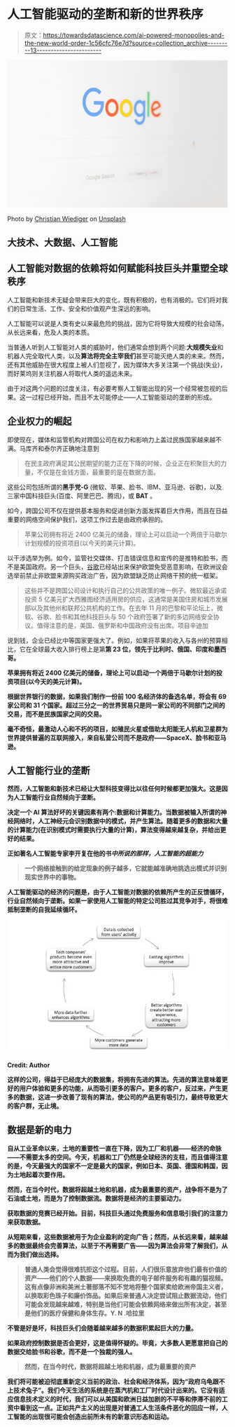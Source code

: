 # 人工智能驱动的垄断和新的世界秩序

> 原文：<https://towardsdatascience.com/ai-powered-monopolies-and-the-new-world-order-1c56cfc76e7d?source=collection_archive---------13----------------------->

![](img/93592e878419e78b3d40a5e1d46d8857.png)

Photo by [Christian Wiediger](https://unsplash.com/@christianw?utm_source=medium&utm_medium=referral) on [Unsplash](https://unsplash.com?utm_source=medium&utm_medium=referral)

## 大技术、大数据、人工智能

## 人工智能对数据的依赖将如何赋能科技巨头并重塑全球秩序

人工智能和新技术无疑会带来巨大的变化，既有积极的，也有消极的。它们将对我们的日常生活、工作、安全和价值观产生深远的影响。

人工智能可以说是人类有史以来最危险的挑战，因为它将导致大规模的社会动荡，从长远来看，危及人类的本质。

当普通人听到人工智能对人类的威胁时，他们通常会想到两个问题:**大规模失业**和机器人完全取代人类，以及**算法将完全主宰我们**甚至可能灭绝人类的未来。然而，还有其他威胁在很大程度上被人们忽视了，因为媒体大多关注第一个挑战(失业)，而好莱坞则关注机器人将取代人类的遥远未来。

由于对这两个问题的过度关注，有必要考察人工智能出现的另一个经常被忽视的后果。这一过程已经开始，而且不太可能停止——人工智能驱动的垄断的形成。

## 企业权力的崛起

即使现在，媒体和监管机构对跨国公司在权力和影响力上盖过民族国家越来越不满。马库齐和泰尔齐正确地注意到

> 在民主政府满足其公民期望的能力正在下降的时候，企业正在积聚巨大的力量，不仅是在金钱方面，最重要的是在数据方面。

这些公司包括所谓的**黑手党-G** (微软、苹果、脸书、IBM、亚马逊、谷歌)，以及三家中国科技巨头(百度、阿里巴巴、腾讯)，或 **BAT** 。

如今，跨国公司不仅在提供基本服务和促进创新方面发挥着巨大作用，而且在日益重要的网络空间保护我们，这项工作过去是由政府承担的。

> 苹果公司拥有将近 2400 亿美元的储备，理论上可以启动一个两倍于马歇尔计划规模的投资项目(以今天的美元计算)。

以干涉选举为例。如今，监管社交媒体、打击错误信息和宣传的是推特和脸书，而不是美国政府。另一个巨头，[谷歌](https://www.politico.eu/article/google-plan-to-protect-european-elections-transparency-rules-political-ads/)已经站出来保护欧盟免受恶意影响，在欧洲议会选举前禁止非欧盟来源购买政治广告，因为欧盟缺乏防止网络干预的统一框架。

> 这些并不是跨国公司设计和执行自己的公共政策的唯一例子。微软最近承诺投资 5 亿美元扩大西雅图经济适用房的供应，这通常是美国住房和城市发展部以及其他州和联邦公共机构的工作。在去年 11 月的巴黎和平论坛上，微软、谷歌、脸书和其他科技巨头与 50 个政府签署了新的多边网络安全协议。值得注意的是，美国、俄罗斯和中国政府没有出席。项目辛迪加

说到钱，企业已经比中等国家更强大了。例如，如果将苹果的收入与各州的预算相比，它在全球最大收入排行榜上是第[](http://theconversation.com/who-is-more-powerful-states-or-corporations-99616)**第 23 位，领先于比利时、俄国、印度和墨西哥。**

**苹果拥有将近 2400 亿美元的储备，理论上可以启动一个两倍于马歇尔计划的投资项目(以今天的美元计算)。**

**根据世界银行的数据，如果我们制作一份前 100 名经济体的备选名单，将会有 69 家公司和 31 个国家。超过三分之一的世界贸易只是同一家公司的不同部门之间的交易，而不是民族国家之间的交易。**

**毫不奇怪，最激动人心和不朽的项目，如殖民火星或借助太阳能无人机和卫星群为世界提供普遍的互联网接入，来自私营公司而不是政府——SpaceX、脸书和亚马逊。**

## **人工智能行业的垄断**

**然而，人工智能和新技术已经让大型科技变得比以往任何时候都更加强大。**这是因为人工智能行业自然倾向于垄断。****

**决定一个 AI 算法好坏的关键因素有两个:数据和计算能力。当数据被输入所谓的神经网络时，人工神经元会识别数据中的模式，并产生算法。随着更多的数据和大量的计算能力(在识别模式时需要执行大量的计算)，算法变得越来越复杂，并给出更好的结果。**

**正如著名人工智能专家李开复在他的书*中所说的那样，人工智能的超能力***

> **一个网络接触到的给定现象的例子越多，它就能越准确地挑选出模式并识别现实世界中的事物。**

**人工智能驱动的经济的问题是，由于人工智能对数据的依赖所产生的正反馈循环，行业自然倾向于垄断。如果一家使用人工智能的特定公司胜过其竞争对手，将很难抵制垄断的自我延续循环。**

**![](img/ccf7ed42d0471411ea564912178c8ea2.png)**

**Credit: Author**

**这样的公司，得益于已经庞大的数据集，将拥有先进的算法。先进的算法意味着更好的用户体验和更多的功能，从而吸引更多的客户。更多的客户，反过来，产生更多的数据，这进一步改善了现有的算法，使公司的产品更有吸引力，最终导致更大的客户群，无止境。**

## **数据是新的电力**

**自从工业革命以来，土地的重要性一直在下降，因为工厂和机器——经济的命脉——不需要太多的空间。今天，机器和工厂仍然是全球经济的支柱，而且值得注意的是，今天最强大的国家不一定是最大的国家，例如日本、英国、德国和韩国，因为土地起着次要作用。**

**然而，在当今时代，数据将超越土地和机器，成为最重要的资产，战争将不是为了石油或土地，而是为了控制数据流。数据将是经济的主要驱动力。**

**获取数据的竞赛已经开始。目前，科技巨头通过免费服务和信息吸引我们的注意力来获取数据。**

**从短期来看，这些数据被用于为企业盈利的定向广告；然而，从长远来看，越来越多的数据最终会完善算法，以至于不再需要广告——因为算法会非常了解我们，从而为我们做出选择。**

> **普通人类会觉得很难抗拒这个过程。目前，人们很乐意放弃他们最有价值的资产——他们的个人数据——来换取免费的电子邮件服务和有趣的猫视频。这有点像非洲和美洲土著部落不知不觉地将整个国家卖给欧洲帝国主义者，以换取彩色珠子和廉价饰品。如果后来普通人决定尝试阻止数据流动，他们可能会发现越来越难，特别是当他们可能会依赖网络来做出所有决定，甚至是他们的医疗保健和身体生存。Y. N .哈拉里**

**不管是好是坏，科技巨头们会随着越来越多的数据积累起巨大的力量。**

**如果政府控制数据是否会更好，这是值得怀疑的。毕竟，大多数人更愿意把自己的数据交给脸书和谷歌，而不是一个独裁的强人。**

> **然而，在当今时代，数据将超越土地和机器，成为最重要的资产**

**我们将可能被迫彻底重新定义当前的政治、社会和经济体系，因为“政府乌龟跟不上技术兔子”。我们今天生活的系统是在蒸汽机和工厂时代设计出来的。它没有适应信息技术定义的时代，我们可以从美国和欧洲日益加剧的不平等和停滞不前的工资中看到这一点。正如共产主义的出现是对普通工人生活条件恶化的回应一样，人工智能的出现很可能会创造出前所未有的新意识形态和运动。**